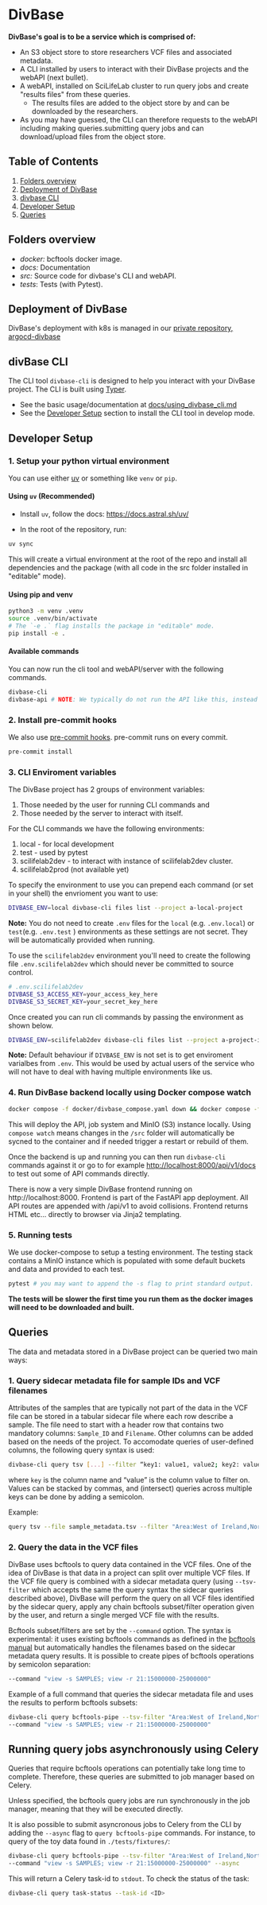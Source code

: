 # DivBase

**DivBase's goal is to be a service which is comprised of:**

- An S3 object store to store researchers VCF files and associated metadata.
- A CLI installed by users to interact with their DivBase projects and the webAPI (next bullet).
- A webAPI, installed on SciLifeLab cluster to run query jobs and create "results files" from these queries.
  - The results files are added to the object store by and can be downloaded by the researchers.
- As you may have guessed, the CLI can therefore requests to the webAPI including making queries.submitting query jobs and can download/upload files from the object store.

## Table of Contents

1. [Folders overview](#folders-overview)
2. [Deployment of DivBase](#deployment-of-divbase)
3. [divbase CLI](#divbase-cli)
4. [Developer Setup](#developer-setup)
5. [Queries](#queries)

## Folders overview

- *docker:* bcftools docker image.
- *docs:* Documentation
- *src:* Source code for divbase's CLI and webAPI.
- *tests*: Tests (with Pytest).

## Deployment of DivBase

DivBase's deployment with k8s is managed in our [private repository, argocd-divbase](https://github.com/ScilifelabDataCentre/argocd-divbase)

## divBase CLI

The CLI tool `divbase-cli` is designed to help you interact with your DivBase project. The CLI is built using [Typer](https://typer.tiangolo.com).

- See the basic usage/documentation at [docs/using_divbase_cli.md](docs/using_divbase_cli.md)
- See the [Developer Setup](#developer-setup) section to install the CLI tool in develop mode.

## Developer Setup

### 1. Setup your python virtual environment

You can use either [uv](https://github.com/astral-sh/uv) or something like `venv` or `pip`.

#### Using `uv` (Recommended)

- Install `uv`, follow the docs: <https://docs.astral.sh/uv/>

- In the root of the repository, run:

```bash
uv sync
```

This will create a virtual environment at the root of the repo and install all dependencies and the package (with all code in the src folder installed in "editable" mode).

#### Using pip and venv

```bash
python3 -m venv .venv
source .venv/bin/activate
# The `-e .` flag installs the package in "editable" mode.
pip install -e .
```

#### Available commands

You can now run the cli tool and webAPI/server with the following commands.

```bash
divbase-cli
divbase-api # NOTE: We typically do not run the API like this, instead we use docker compose, keep reading below to see how.
```

### 2. Install pre-commit hooks

We also use [pre-commit hooks](https://pre-commit.com/). pre-commit runs on every commit.

```bash
pre-commit install
```

### 3. CLI Enviroment variables

The DivBase project has 2 groups of environment variables:

1. Those needed by the user for running CLI commands and
2. Those needed by the server to interact with itself.

For the CLI commands we have the following environments:

1. local - for local development
2. test - used by pytest
3. scilifelab2dev - to interact with instance of scilifelab2dev cluster.
4. scilifelab2prod (not available yet)

To specify the environment to use you can prepend each command (or set in your shell) the envrioment you want to use:

```bash
DIVBASE_ENV=local divbase-cli files list --project a-local-project
```

**Note:** You do not need to create `.env` files for the `local` (e.g. `.env.local`) or `test`(e.g. `.env.test` ) environments as these settings are not secret. They will be automatically provided when running.

To use the `scilifelab2dev` environment you'll need to create the following file `.env.scilifelab2dev` which should never be committed to source control.

```bash
# .env.scilifelab2dev
DIVBASE_S3_ACCESS_KEY=your_access_key_here
DIVBASE_S3_SECRET_KEY=your_secret_key_here
```

Once created you can run cli commands by passing the environment as shown below.

```bash
DIVBASE_ENV=scilifelab2dev divbase-cli files list --project a-project-in-the-cloud
```

**Note:** Default behaviour if `DIVBASE_ENV` is not set is to get enviroment varialbes from `.env`. This would be used by actual users of the service who will not have to deal with having multiple environments like us.

### 4. Run DivBase backend locally using Docker compose watch

```bash
docker compose -f docker/divbase_compose.yaml down && docker compose -f docker/divbase_compose.yaml watch
```

This will deploy the API, job system and MinIO (S3) instance locally. Using `compose watch` means changes in the `/src` folder will automatically be sycned to the container and if needed trigger a restart or rebuild of them.

Once the backend is up and running you can then run `divbase-cli` commands against it or go to for example <http://localhost:8000/api/v1/docs> to test out some of API commands directly.

There is now a very simple DivBase frontend running on http://localhost:8000. Frontend is part of the FastAPI app deployment. All API routes are appended with /api/v1 to avoid collisions. Frontend returns HTML etc... directly to browser via Jinja2 templating.  

### 5. Running tests

We use docker-compose to setup a testing environment. The testing stack contains a MinIO instance which is populated with some default buckets and data and provided to each test.

```bash
pytest # you may want to append the -s flag to print standard output.
```

**The tests will be slower the first time you run them as the docker images will need to be downloaded and built.**

## Queries

The data and metadata stored in a DivBase project can be queried two main ways:

### 1. Query sidecar metadata file for sample IDs and VCF filenames

Attributes of the samples that are typically not part of the data in the VCF file can be stored in a tabular sidecar file where each row describe a sample. The file need to start with a header row that contains two mandatory columns: `Sample_ID` and `Filename`. Other columns can be added based on the needs of the project. To accomodate queries of user-defined columns, the following query syntax is used:

```bash
divbase-cli query tsv [...] --filter “key1: value1, value2; key2: value3, value4 […]”
```

where `key` is the column name and “value” is the column value to filter on. Values can be stacked by commas, and (intersect) queries across multiple keys can be done by adding a semicolon.

Example:

```bash
query tsv --file sample_metadata.tsv --filter "Area:West of Ireland,Northern Portugal;Sex:F"
```

### 2. Query the data in the VCF files

DivBase uses bcftools to query data contained in the VCF files. One of the idea of DivBase is that data in a project can split over multiple VCF files. If the VCF file query is combined with a sidecar metadata query (using `--tsv-filter` which accepts the same the query syntax the sidecar queries described above), DivBase will perform the query on all VCF files identified by the sidecar query, apply any chain bcftools subset/filter operation given by the user, and return a single merged VCF file with the results.

Bcftools subset/filters are set by the `--command` option. The syntax is experimental: it uses existing bcftools commands as defined in the [bcftools manual](https://samtools.github.io/bcftools/bcftools.html) but automatically handles the filenames based on the sidecar metadata query results. It is possible to create pipes of bcftools operations by semicolon separation:

```bash
--command "view -s SAMPLES; view -r 21:15000000-25000000"
```

Example of a full command that queries the sidecar metadata file and uses the results to perform bcftools subsets:

```bash
divbase-cli query bcftools-pipe --tsv-filter "Area:West of Ireland,Northern Portugal;Sex:F" \
--command "view -s SAMPLES; view -r 21:15000000-25000000"
```

## Running query jobs asynchronously using Celery

Queries that require bcftools operations can potentially take long time to complete. Therefore, these queries are submitted to job manager based on Celery.

Unless specified, the bcftools query jobs are run synchronously in the job manager, meaning that they will be executed directly.

It is also possible to submit asyncronous jobs to Celery from the CLI by adding the `--async` flag to `query bcftools-pipe` commands.
For instance, to query of the toy data found in `./tests/fixtures/`:

```bash
divbase-cli query bcftools-pipe --tsv-filter "Area:West of Ireland,Northern Portugal;Sex:F" \
--command "view -s SAMPLES; view -r 21:15000000-25000000" --async
```

This will return a Celery task-id to `stdout`. To check the status of the task:

```bash
divbase-cli query task-status --task-id <ID>
```
